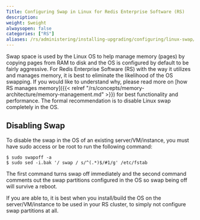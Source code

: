 ```yaml
---
Title: Configuring Swap in Linux for Redis Enterprise Software (RS)
description:
weight: $weight
alwaysopen: false
categories: ["RS"]
aliases: /rs/administering/installing-upgrading/configuring/linux-swap/
---
```

Swap space is used by the Linux OS to help manage memory (pages) by
copying pages from RAM to disk and the OS is configured by default to be
fairly aggressive. For Redis Enterprise Software (RS) with the way it
utilizes and manages memory, it is best to eliminate the likelihood of
the OS swapping. If you would like to understand why, please read more
on [how RS manages
memory]({{< relref "/rs/concepts/memory-architecture/memory-management.md" >}})
for best functionality and performance. The formal
recommendation is to disable Linux swap completely in the OS.

## Disabling Swap

To disable the swap in the OS of an existing server/VM/instance, you
must have sudo access or be root to run the following command:

```src
$ sudo swapoff -a
$ sudo sed -i.bak '/ swap / s/^(.*)$/#1/g' /etc/fstab
```

The first command turns swap off immediately and the second command
comments out the swap partitions configured in the OS so swap being
off will survive a reboot.

If you are able to, it is best when you install/build the OS on the
server/VM/instance to be used in your RS cluster, to simply not
configure swap partitions at all.
